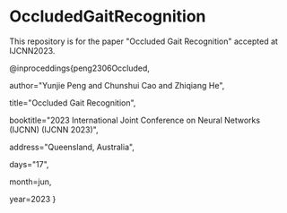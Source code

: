 # OccludedGaitRecognition
This repository is for the paper "Occluded Gait Recognition" accepted at IJCNN2023.

@inproceddings{peng2306Occluded,

  author="Yunjie Peng and Chunshui Cao and Zhiqiang He",
  
  title="Occluded Gait Recognition",
  
  booktitle="2023 International Joint Conference on Neural Networks (IJCNN) (IJCNN 2023)",
  
  address="Queensland, Australia",
  
  days="17",
  
  month=jun,
  
  year=2023
}
